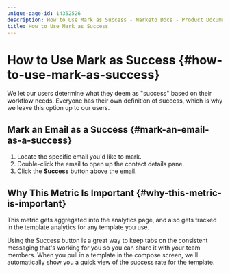 ```yaml
---
unique-page-id: 14352526
description: How to Use Mark as Success - Marketo Docs - Product Documentation
title: How to Use Mark as Success
---
```


# How to Use Mark as Success {#how-to-use-mark-as-success}

We let our users determine what they deem as "success" based on their workflow needs. Everyone has their own definition of success, which is why we leave this option up to our users.

## Mark an Email as a Success {#mark-an-email-as-a-success}

1. Locate the specific email you'd like to mark.
1. Double-click the email to open up the contact details pane.
1. Click the **Success** button above the email.

## Why This Metric Is Important {#why-this-metric-is-important}

This metric gets aggregated into the analytics page, and also gets tracked in the template analytics for any template you use.

Using the Success button is a great way to keep tabs on the consistent messaging that's working for you so you can share it with your team members. When you pull in a template in the compose screen, we'll automatically show you a quick view of the success rate for the template.
